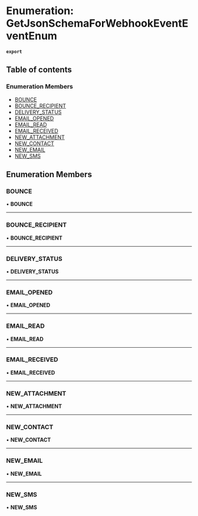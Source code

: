 # Enumeration: GetJsonSchemaForWebhookEventEventEnum

**`export`**

## Table of contents

### Enumeration Members

- [BOUNCE](GetJsonSchemaForWebhookEventEventEnum.md#bounce)
- [BOUNCE\_RECIPIENT](GetJsonSchemaForWebhookEventEventEnum.md#bounce_recipient)
- [DELIVERY\_STATUS](GetJsonSchemaForWebhookEventEventEnum.md#delivery_status)
- [EMAIL\_OPENED](GetJsonSchemaForWebhookEventEventEnum.md#email_opened)
- [EMAIL\_READ](GetJsonSchemaForWebhookEventEventEnum.md#email_read)
- [EMAIL\_RECEIVED](GetJsonSchemaForWebhookEventEventEnum.md#email_received)
- [NEW\_ATTACHMENT](GetJsonSchemaForWebhookEventEventEnum.md#new_attachment)
- [NEW\_CONTACT](GetJsonSchemaForWebhookEventEventEnum.md#new_contact)
- [NEW\_EMAIL](GetJsonSchemaForWebhookEventEventEnum.md#new_email)
- [NEW\_SMS](GetJsonSchemaForWebhookEventEventEnum.md#new_sms)

## Enumeration Members

### <a id="bounce" name="bounce"></a> BOUNCE

• **BOUNCE**

___

### <a id="bounce_recipient" name="bounce_recipient"></a> BOUNCE\_RECIPIENT

• **BOUNCE\_RECIPIENT**

___

### <a id="delivery_status" name="delivery_status"></a> DELIVERY\_STATUS

• **DELIVERY\_STATUS**

___

### <a id="email_opened" name="email_opened"></a> EMAIL\_OPENED

• **EMAIL\_OPENED**

___

### <a id="email_read" name="email_read"></a> EMAIL\_READ

• **EMAIL\_READ**

___

### <a id="email_received" name="email_received"></a> EMAIL\_RECEIVED

• **EMAIL\_RECEIVED**

___

### <a id="new_attachment" name="new_attachment"></a> NEW\_ATTACHMENT

• **NEW\_ATTACHMENT**

___

### <a id="new_contact" name="new_contact"></a> NEW\_CONTACT

• **NEW\_CONTACT**

___

### <a id="new_email" name="new_email"></a> NEW\_EMAIL

• **NEW\_EMAIL**

___

### <a id="new_sms" name="new_sms"></a> NEW\_SMS

• **NEW\_SMS**
